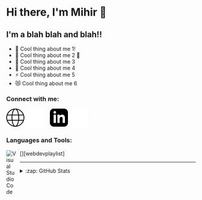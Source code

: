 # Hi there, I'm Mihir 👋

## I'm a blah blah and blah!!

- 🔭 Cool thing about me 1!
- 🌱 Cool thing about me 2 🤣
- 👯 Cool thing about me 3
- 🥅 Cool thing about me 4
- ⚡ Cool thing about me 5
- 😻 Cool thing about me 6

### Connect with me:

[![website](./img/globe-light.svg)](https://codestackr.com#gh-light-mode-only)
[![website](./img/globe-dark.svg)](https://codestackr.com#gh-dark-mode-only)
&nbsp;&nbsp;
[![website](./img/linkedin-light.svg)](https://linkedin.com/in/codeSTACKr#gh-light-mode-only)
[![website](./img/linkedin-dark.svg)](https://linkedin.com/in/codeSTACKr#gh-dark-mode-only)
&nbsp;&nbsp;

### Languages and Tools:

[<img align="left" alt="Visual Studio Code" width="26px" src="https://cdn.jsdelivr.net/gh/devicons/devicon/icons/vscode/vscode-original.svg" style="padding-right:10px;" />][webdevplaylist]

---

<details>
  <summary>:zap: GitHub Stats</summary>

  <img align="left" alt="mihir254's GitHub Stats" src="https://github-readme-stats.vercel.app/api?username=mihir254&show_icons=true&hide_border=false&title_color=ff652f&icon_color=FFE400&bg_color=09131B&text_color=ffffff&border_color=0c1a25" />

</details>

[website]: https://codeSTACKr.com
[linkedin]: https://linkedin.com/in/mihirbhansali/
